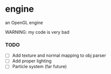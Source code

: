 # engine

an OpenGL engine

WARNING: my code is very bad

### TODO
- [ ] Add texture and normal mapping to obj parser
- [ ] Add proper lighting
- [ ] Particle system (far future)
